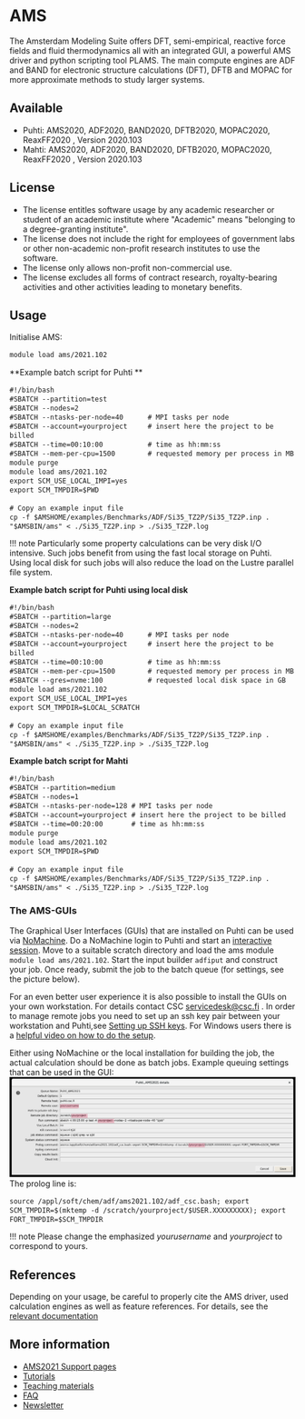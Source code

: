 # AMS

The Amsterdam Modeling Suite offers DFT, semi-empirical, reactive force fields and fluid thermodynamics all with an integrated GUI, a powerful AMS driver and python scripting tool PLAMS. The main compute engines are ADF and BAND for electronic structure calculations (DFT), DFTB and MOPAC for more approximate methods to study larger systems.  

## Available

-   Puhti: AMS2020, ADF2020, BAND2020, DFTB2020, MOPAC2020, ReaxFF2020 , Version 2020.103
-   Mahti: AMS2020, ADF2020, BAND2020, DFTB2020, MOPAC2020, ReaxFF2020 , Version 2020.103

## License
-  The license entitles software usage by any academic researcher or student of an academic institute where "Academic" means "belonging to a degree-granting institute". 
-  The license does not include the right for employees of government labs or other non-academic non-profit research institutes to use the software. 
-  The license only allows non-profit non-commercial use. 
-  The license excludes all forms of contract research, royalty-bearing activities and other activities leading to monetary benefits.

## Usage

Initialise AMS:

```bash
module load ams/2021.102
```


**Example batch script for Puhti **

```
#!/bin/bash
#SBATCH --partition=test
#SBATCH --nodes=2
#SBATCH --ntasks-per-node=40      # MPI tasks per node
#SBATCH --account=yourproject     # insert here the project to be billed 
#SBATCH --time=00:10:00           # time as hh:mm:ss
#SBATCH --mem-per-cpu=1500        # requested memory per process in MB
module purge
module load ams/2021.102
export SCM_USE_LOCAL_IMPI=yes
export SCM_TMPDIR=$PWD

# Copy an example input file
cp -f $AMSHOME/examples/Benchmarks/ADF/Si35_TZ2P/Si35_TZ2P.inp .
"$AMSBIN/ams" < ./Si35_TZ2P.inp > ./Si35_TZ2P.log
```
!!! note
    Particularly some property calculations can be very disk I/O intensive. Such jobs benefit from using the fast local storage on Puhti. Using local disk for such jobs will also reduce the load on the Lustre parallel file system.
 

   
**Example batch script for Puhti using local disk**

```
#!/bin/bash
#SBATCH --partition=large
#SBATCH --nodes=2
#SBATCH --ntasks-per-node=40      # MPI tasks per node
#SBATCH --account=yourproject     # insert here the project to be billed
#SBATCH --time=00:10:00           # time as hh:mm:ss
#SBATCH --mem-per-cpu=1500        # requested memory per process in MB
#SBATCH --gres=nvme:100           # requested local disk space in GB
module load ams/2021.102
export SCM_USE_LOCAL_IMPI=yes
export SCM_TMPDIR=$LOCAL_SCRATCH

# Copy an example input file
cp -f $AMSHOME/examples/Benchmarks/ADF/Si35_TZ2P/Si35_TZ2P.inp .
"$AMSBIN/ams" < ./Si35_TZ2P.inp > ./Si35_TZ2P.log
```

**Example batch script for Mahti**

```
#!/bin/bash
#SBATCH --partition=medium
#SBATCH --nodes=1
#SBATCH --ntasks-per-node=128 # MPI tasks per node
#SBATCH --account=yourproject # insert here the project to be billed
#SBATCH --time=00:20:00       # time as hh:mm:ss
module purge
module load ams/2021.102
export SCM_TMPDIR=$PWD

# Copy an example input file
cp -f $AMSHOME/examples/Benchmarks/ADF/Si35_TZ2P/Si35_TZ2P.inp .
"$AMSBIN/ams" < ./Si35_TZ2P.inp > ./Si35_TZ2P.log
```

### The AMS-GUIs

The Graphical User Interfaces (GUIs) that are installed on Puhti can be used via [NoMachine](nomachine.md).
Do a NoMachine login to Puhti and start an [interactive session](../computing/running/interactive-usage.md).
Move to a suitable scratch directory and load the ams module ```module load ams/2021.102```.
Start the input builder ```adfiput``` and construct your job. Once ready, submit the job to the batch queue (for settings, see the picture below).

 For an even better user experience it is also possible to install the GUIs on your own workstation. For details contact CSC [servicedesk@csc.fi](mailto:servicedesk@csc.fi) . In order to manage remote jobs you need to set up an ssh key pair between your workstation and Puhti,see [Setting up SSH keys](../../computing/connecting/#setting-up-ssh-keys).
For Windows users there is a [helpful video on how to do the setup](https://www.scm.com/wp-content/uploads/Videos/RemoteQueuesWithADFJobs.mp4).

Either using NoMachine or the local installation for building the job, the actual calculation should be done as batch jobs. 
Example queuing settings that can be used in the GUI:
![Slurm settings](../img/amsgui_puhti_queue_settings.png)
The prolog line is:
 
```
source /appl/soft/chem/adf/ams2021.102/adf_csc.bash; export SCM_TMPDIR=$(mktemp -d /scratch/yourproject/$USER.XXXXXXXXX); export FORT_TMPDIR=$SCM_TMPDIR
```
!!! note
    Please change the emphasized *yourusername* and *yourproject* to correspond to yours.

## References

Depending on your usage, be careful to properly cite the AMS driver, used calculation engines as well as feature references. For details, see the [relevant documentation](https://www.scm.com/support/ ) 

## More information
-   [AMS2021 Support pages](https://www.scm.com/support/)
-   [Tutorials](https://www.scm.com/doc/Tutorials/index.html)
-   [Teaching materials](https://www.scm.com/support/adf-teaching-materials/)
-   [FAQ](https://www.scm.com/faq/)
-   [Newsletter](https://www.scm.com/newsletters/)
